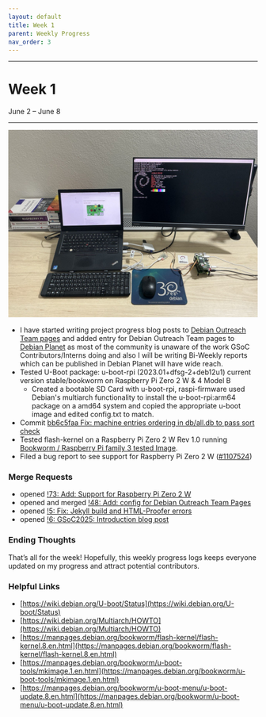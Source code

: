 ```yaml
---
layout: default
title: Week 1
parent: Weekly Progress
nav_order: 3
---
```

---
# Week 1
June 2 – June 8

---

![Setup](/assets/images/setup.png)

- I have started writing project progress blog posts to [Debian Outreach Team pages](https://outreach-team.pages.debian.net/) and added entry for Debian Outreach Team pages to [Debian Planet](https://planet.debian.org/) as most of the community is unaware of the work GSoC Contributors/Interns doing and also I will be writing Bi-Weekly reports which can be published in Debian Planet will have wide reach.
- Tested U-Boot package: u-boot-rpi (2023.01+dfsg-2+deb12u1) current version stable/bookworm on  Raspberry Pi Zero 2 W & 4 Model B
   -  Created a bootable SD Card with u-boot-rpi, raspi-firmware used Debian's multiarch functionality to install the u-boot-rpi:arm64 package on a amd64 system and copied the appropriate u-boot image and edited config.txt to match.
- Commit [bb6c5faa Fix: machine entries ordering in db/all.db to pass sort check](https://salsa.debian.org/installer-team/flash-kernel/-/commit/bb6c5faa9cf772f2b3978e3d307273e4cb20b5b9?merge_request_iid=71)
- Tested flash-kernel on a Raspberry Pi Zero 2 W Rev 1.0 running [Bookworm / Raspberry Pi family 3 tested Image](https://raspi.debian.net/tested/20231109_raspi_3_bookworm.img.xz). 
- Filed a bug report to see support for Raspberry Pi Zero 2 W ([#1107524](https://bugs.debian.org/cgi-bin/bugreport.cgi?bug=1107524))



### Merge Requests

- opened [!73: Add: Support for Raspberry Pi Zero 2 W](https://salsa.debian.org/installer-team/flash-kernel/-/merge_requests/73) 
- opened and merged [!48: Add: config for Debian Outreach Team Pages](https://salsa.debian.org/planet-team/config/-/merge_requests/48)
- opened [!5: Fix: Jekyll build and HTML-Proofer errors](https://salsa.debian.org/outreach-team/outreach-team.pages.debian.net/-/merge_requests/5)
- opened [!6:  GSoC2025: Introduction blog post](https://salsa.debian.org/outreach-team/outreach-team.pages.debian.net/-/merge_requests/6)


### Ending Thoughts

That’s all for the week! Hopefully, this weekly progress logs keeps everyone updated on my progress and attract potential contributors.

### Helpful Links
- [https://wiki.debian.org/U-boot/Status](https://wiki.debian.org/U-boot/Status)
- [https://wiki.debian.org/Multiarch/HOWTO](https://wiki.debian.org/Multiarch/HOWTO)
- [https://manpages.debian.org/bookworm/flash-kernel/flash-kernel.8.en.html](https://manpages.debian.org/bookworm/flash-kernel/flash-kernel.8.en.html)
- [https://manpages.debian.org/bookworm/u-boot-tools/mkimage.1.en.html](https://manpages.debian.org/bookworm/u-boot-tools/mkimage.1.en.html)
- [https://manpages.debian.org/bookworm/u-boot-menu/u-boot-update.8.en.html](https://manpages.debian.org/bookworm/u-boot-menu/u-boot-update.8.en.html)


